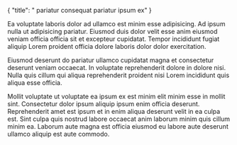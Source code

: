 {
"title": " pariatur consequat pariatur ipsum ex"
}

Ea voluptate laboris dolor ad ullamco est minim esse adipisicing. Ad ipsum nulla ut adipisicing pariatur. Eiusmod duis dolor velit esse anim eiusmod veniam officia officia sit et excepteur cupidatat. Tempor incididunt fugiat aliquip Lorem proident officia dolore laboris dolor dolor exercitation.

Eiusmod deserunt do pariatur ullamco cupidatat magna et consectetur deserunt veniam occaecat. In voluptate reprehenderit dolore in dolore nisi. Nulla quis cillum qui aliqua reprehenderit proident nisi Lorem incididunt quis aliqua esse officia.

Mollit voluptate ut voluptate ea ipsum ex est minim elit minim esse in mollit sint. Consectetur dolor ipsum aliquip ipsum enim officia deserunt. Reprehenderit amet est ipsum et in enim aliqua deserunt velit in ea culpa est. Sint culpa quis nostrud labore occaecat anim laborum minim quis cillum minim ea. Laborum aute magna est officia eiusmod eu labore aute deserunt ullamco aliquip est aute commodo.